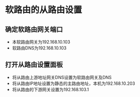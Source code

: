 # 软路由的从路由设置

## 确定软路由网关端口
* 本软路由网关为192.168.10.103
* 软路由DNS为192.168.10.103

## 打开从路由设置面板
* 将从路由上游地址网关DNS设置为软路由网关及DNS
* 将从路由IP地址设置为静态的主路由地址，本机为192.168.10.203
* 将从路由的下游网关设置为192.168.103.1